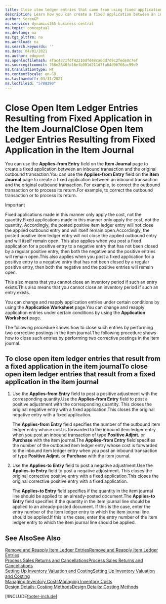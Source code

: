 ```yaml
---
title: Close item ledger entries that came from using fixed application
description: Learn how you can create a fixed application between an inbound transaction and the original outbound transaction in the item journal.
author: SorenGP
ms.service: dynamics365-business-central
ms.topic: conceptual
ms.devlang: na
ms.tgt_pltfrm: na
ms.workload: na
ms.search.keywords: ''
ms.date: 04/01/2021
ms.author: edupont
ms.openlocfilehash: 4fac4871fdf42210dfd48ca6dd7d9c2fede0c7ef
ms.sourcegitcommit: 766e2840fd16efb901d211d7fa64d96766ac99d9
ms.translationtype: HT
ms.contentlocale: en-GB
ms.lasthandoff: 03/31/2021
ms.locfileid: "5788290"
---
```

# <a name="close-open-item-ledger-entries-resulting-from-fixed-application-in-the-item-journal"></a><span data-ttu-id="ed61d-103">Close Open Item Ledger Entries Resulting from Fixed Application in the Item Journal</span><span class="sxs-lookup"><span data-stu-id="ed61d-103">Close Open Item Ledger Entries Resulting from Fixed Application in the Item Journal</span></span>

<span data-ttu-id="ed61d-104">You can use the **Applies-from Entry** field on the **Item Journal** page to create a fixed application between an inbound transaction and the original outbound transaction.</span><span class="sxs-lookup"><span data-stu-id="ed61d-104">You can use the **Applies-from Entry** field on the **Item Journal** page to create a fixed application between an inbound transaction and the original outbound transaction.</span></span> <span data-ttu-id="ed61d-105">For example, to correct the outbound transaction or to process its return.</span><span class="sxs-lookup"><span data-stu-id="ed61d-105">For example, to correct the outbound transaction or to process its return.</span></span>  

> [!IMPORTANT]  
> <span data-ttu-id="ed61d-106">Fixed applications made in this manner only apply the cost, not the quantity.</span><span class="sxs-lookup"><span data-stu-id="ed61d-106">Fixed applications made in this manner only apply the cost, not the quantity.</span></span> <span data-ttu-id="ed61d-107">Accordingly, the posted positive item ledger entry will not close the applied outbound entry and will itself remain open.</span><span class="sxs-lookup"><span data-stu-id="ed61d-107">Accordingly, the posted positive item ledger entry will not close the applied outbound entry and will itself remain open.</span></span> <span data-ttu-id="ed61d-108">This also applies when you post a fixed application for a positive entry to a negative entry that has not been closed by a regular positive entry, then both the negative and the positive entries will remain open.</span><span class="sxs-lookup"><span data-stu-id="ed61d-108">This also applies when you post a fixed application for a positive entry to a negative entry that has not been closed by a regular positive entry, then both the negative and the positive entries will remain open.</span></span>  
>
> <span data-ttu-id="ed61d-109">This also means that you cannot close an inventory period if such an entry exists.</span><span class="sxs-lookup"><span data-stu-id="ed61d-109">This also means that you cannot close an inventory period if such an entry exists.</span></span>  

<span data-ttu-id="ed61d-110">You can change and reapply application entries under certain conditions by using the **Application Worksheet** page.</span><span class="sxs-lookup"><span data-stu-id="ed61d-110">You can change and reapply application entries under certain conditions by using the **Application Worksheet** page.</span></span>  

<span data-ttu-id="ed61d-111">The following procedure shows how to close such entries by performing two corrective postings in the item journal.</span><span class="sxs-lookup"><span data-stu-id="ed61d-111">The following procedure shows how to close such entries by performing two corrective postings in the item journal.</span></span>  

## <a name="to-close-open-item-ledger-entries-that-result-from-a-fixed-application-in-the-item-journal"></a><span data-ttu-id="ed61d-112">To close open item ledger entries that result from a fixed application in the item journal</span><span class="sxs-lookup"><span data-stu-id="ed61d-112">To close open item ledger entries that result from a fixed application in the item journal</span></span>  

1. <span data-ttu-id="ed61d-113">Use the **Applies-from Entry** field to post a positive adjustment with the corresponding quantity.</span><span class="sxs-lookup"><span data-stu-id="ed61d-113">Use the **Applies-from Entry** field to post a positive adjustment with the corresponding quantity.</span></span> <span data-ttu-id="ed61d-114">This closes the original negative entry with a fixed application.</span><span class="sxs-lookup"><span data-stu-id="ed61d-114">This closes the original negative entry with a fixed application.</span></span>  

    <span data-ttu-id="ed61d-115">The **Applies-from Entry** field specifies the number of the outbound item ledger entry whose cost is forwarded to the inbound item ledger entry when you post an inbound transaction of type **Positive Adjmt.** or **Purchase** with the item journal.</span><span class="sxs-lookup"><span data-stu-id="ed61d-115">The **Applies-from Entry** field specifies the number of the outbound item ledger entry whose cost is forwarded to the inbound item ledger entry when you post an inbound transaction of type **Positive Adjmt.** or **Purchase** with the item journal.</span></span>  
2. <span data-ttu-id="ed61d-116">Use the **Applies-to Entry** field to post a negative adjustment.</span><span class="sxs-lookup"><span data-stu-id="ed61d-116">Use the **Applies-to Entry** field to post a negative adjustment.</span></span> <span data-ttu-id="ed61d-117">This closes the original corrective positive entry with a fixed application.</span><span class="sxs-lookup"><span data-stu-id="ed61d-117">This closes the original corrective positive entry with a fixed application.</span></span>  

    <span data-ttu-id="ed61d-118">The **Applies-to Entry** field specifies if the quantity in the item journal line should be applied to an already-posted document.</span><span class="sxs-lookup"><span data-stu-id="ed61d-118">The **Applies-to Entry** field specifies if the quantity in the item journal line should be applied to an already-posted document.</span></span> <span data-ttu-id="ed61d-119">If this is the case, enter the entry number of the item ledger entry to which the item journal line should be applied.</span><span class="sxs-lookup"><span data-stu-id="ed61d-119">If this is the case, enter the entry number of the item ledger entry to which the item journal line should be applied.</span></span>

## <a name="see-also"></a><span data-ttu-id="ed61d-120">See Also</span><span class="sxs-lookup"><span data-stu-id="ed61d-120">See Also</span></span>

[<span data-ttu-id="ed61d-121">Remove and Reapply Item Ledger Entries</span><span class="sxs-lookup"><span data-stu-id="ed61d-121">Remove and Reapply Item Ledger Entries</span></span>](finance-how-to-remove-and-reapply-item-entries.md)  
[<span data-ttu-id="ed61d-122">Process Sales Returns and Cancellations</span><span class="sxs-lookup"><span data-stu-id="ed61d-122">Process Sales Returns and Cancellations</span></span>](sales-how-process-sales-returns-cancellations.md)  
[<span data-ttu-id="ed61d-123">Setting Up Inventory Valuation and Costing</span><span class="sxs-lookup"><span data-stu-id="ed61d-123">Setting Up Inventory Valuation and Costing</span></span>](finance-set-up-inventory-valuation-and-costing.md)  
[<span data-ttu-id="ed61d-124">Managing Inventory Costs</span><span class="sxs-lookup"><span data-stu-id="ed61d-124">Managing Inventory Costs</span></span>](finance-manage-inventory-costs.md)  
[<span data-ttu-id="ed61d-125">Design Details: Costing Methods</span><span class="sxs-lookup"><span data-stu-id="ed61d-125">Design Details: Costing Methods</span></span>](design-details-costing-methods.md)


[!INCLUDE[footer-include](includes/footer-banner.md)]